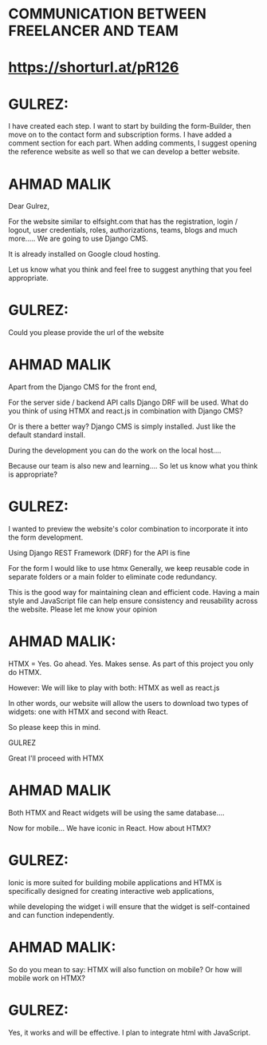# COMMUNICATION BETWEEN FREELANCER AND TEAM

# https://shorturl.at/pR126

# GULREZ:

I have created each step. I want to start by building the form-Builder, then move on to the contact form and subscription forms.
I have added a comment section for each part. When adding comments, I suggest opening the reference website as well
so that we can develop a better website.

# AHMAD MALIK

Dear Gulrez,

For the website similar to elfsight.com that has the registration, login / logout, user credentials, roles, authorizations, teams, blogs and much more..... We are going to use Django CMS.

It is already installed on Google cloud hosting.

Let us know what you think and feel free to suggest anything that you feel appropriate.

# GULREZ:

Could you please provide the url of the website

# AHMAD MALIK

Apart from the Django CMS for the front end,

For the server side / backend API calls Django DRF will be used.
What do you think of using HTMX and react.js in combination with Django CMS?

Or is there a better way?
Django CMS is simply installed. Just like the default standard install.

During the development you can do the work on the local host....

Because our team is also new and learning.... So let us know what you think is appropriate?

# GULREZ:

I wanted to preview the website's color combination to incorporate it into the form development.

Using Django REST Framework (DRF) for the API is fine

For the form I would like to use htmx
Generally, we keep reusable code in separate folders or a main folder to eliminate code redundancy.

This is the good way for maintaining clean and efficient code. Having a main style and JavaScript file can help ensure consistency and reusability across the website.
Please let me know your opinion

# AHMAD MALIK:

HTMX = Yes. Go ahead.
Yes. Makes sense.
As part of this project you only do HTMX.

However:
We will like to play with both:
HTMX as well as react.js

In other words, our website will allow the users to download two types of widgets: one with HTMX and second with React.

So please keep this in mind.

GULREZ

Great I'll proceed with HTMX

# AHMAD MALIK

Both HTMX and React widgets will be using the same database....

Now for mobile... We have iconic in React. How about HTMX?

# GULREZ:

Ionic is more suited for building mobile applications
and
HTMX is specifically designed for creating interactive web applications,

while developing the widget i will ensure that the widget is self-contained and can function independently.

# AHMAD MALIK:

So do you mean to say: HTMX will also function on mobile?
Or how will mobile work on HTMX?

# GULREZ:

Yes, it works and will be effective. I plan to integrate html with JavaScript.
